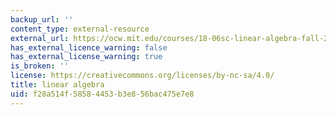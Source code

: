 ```yaml
---
backup_url: ''
content_type: external-resource
external_url: https://ocw.mit.edu/courses/18-06sc-linear-algebra-fall-2011/
has_external_licence_warning: false
has_external_license_warning: true
is_broken: ''
license: https://creativecommons.org/licenses/by-nc-sa/4.0/
title: linear algebra
uid: f28a514f-5858-4453-b3e8-56bac475e7e8
---
```

